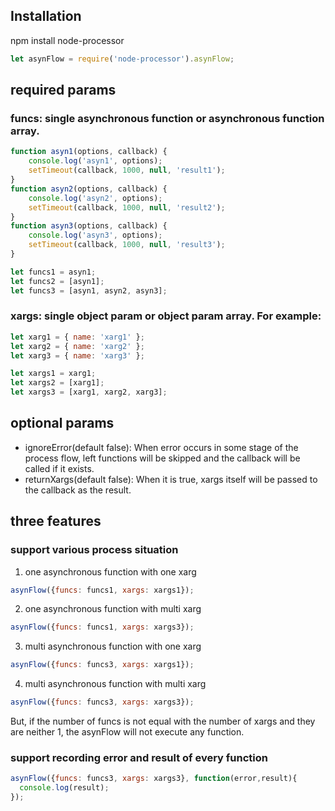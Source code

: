 ## Installation
npm install node-processor 
```javascript
let asynFlow = require('node-processor').asynFlow;
```
## required params
### funcs: single asynchronous function or asynchronous function array.
```javascript
function asyn1(options, callback) {
    console.log('asyn1', options);
    setTimeout(callback, 1000, null, 'result1');
}
function asyn2(options, callback) {
    console.log('asyn2', options);
    setTimeout(callback, 1000, null, 'result2');
}
function asyn3(options, callback) {
    console.log('asyn3', options);
    setTimeout(callback, 1000, null, 'result3');
}

let funcs1 = asyn1;
let funcs2 = [asyn1];
let funcs3 = [asyn1, asyn2, asyn3];
```
### xargs: single object param or object param array. For example:
```javascript
let xarg1 = { name: 'xarg1' };
let xarg2 = { name: 'xarg2' };
let xarg3 = { name: 'xarg3' };

let xargs1 = xarg1;
let xargs2 = [xarg1];
let xargs3 = [xarg1, xarg2, xarg3];
```
## optional params
* ignoreError(default false): When error occurs in some stage of the process flow, left functions will be skipped and the callback will be called if it exists.
* returnXargs(default false): When it is true, xargs itself will be passed to the callback as the result.

## three features
### support various process situation 
1. one asynchronous function with one xarg  
```javascript
asynFlow({funcs: funcs1, xargs: xargs1});
```
2. one asynchronous function with multi xarg  
```javascript
asynFlow({funcs: funcs1, xargs: xargs3});
```
3. multi asynchronous function with one xarg  
```javascript
asynFlow({funcs: funcs3, xargs: xargs1});
```
4. multi asynchronous function with multi xarg  
```javascript
asynFlow({funcs: funcs3, xargs: xargs3});
```
But, if the number of funcs is not equal with the number of xargs and they are neither 1, the asynFlow will not execute any function.
### support recording error and result of every function
```javascript
asynFlow({funcs: funcs3, xargs: xargs3}, function(error,result){
  console.log(result);
});
